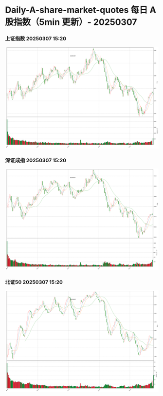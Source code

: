 
# Daily-A-share-market-quotes 每日 A 股指数（5min 更新）- 20250307

### 上证指数 20250307 15:20
![](./fig/2025/3/20250307-sh000001.png)

### 深证成指 20250307 15:20
![](./fig/2025/3/20250307-sz399001.png)

### 北证50 20250307 15:20
![](./fig/2025/3/20250307-bj899050.png)
